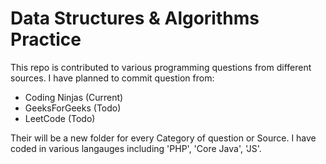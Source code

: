 # Data Structures & Algorithms Practice

This repo is contributed to various programming questions from different sources.
I have planned to commit question from:
  - Coding Ninjas (Current)
  - GeeksForGeeks (Todo)
  - LeetCode (Todo)

Their will be a new folder for every Category of question or Source.
I have coded in various langauges including 'PHP', 'Core Java', 'JS'.
